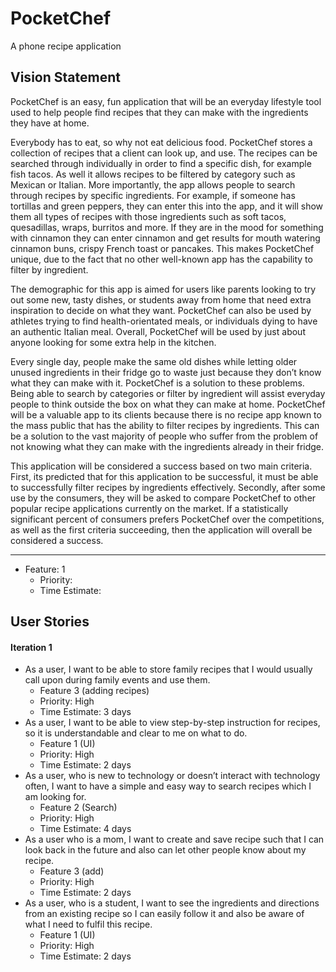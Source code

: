 **PocketChef**
==============
A phone recipe application

Vision Statement
----------------
PocketChef is an easy, fun application that will be an everyday lifestyle tool 
used to help people find recipes that they can make with the ingredients they 
have at home. 

Everybody has to eat, so why not eat delicious food. PocketChef stores a 
collection of recipes that a client can look up, and use. The recipes can be 
searched through individually in order to find a specific dish, for example 
fish tacos. As well it allows recipes to be filtered by category such as Mexican
or Italian. More importantly, the app allows people to search through recipes 
by specific ingredients. For example, if someone has tortillas and green 
peppers, they can enter this into the app, and it will show them all types of 
recipes with those ingredients such as soft tacos, quesadillas, wraps, burritos 
and more. If they are in the mood for something with cinnamon they can enter 
cinnamon and get results for mouth watering cinnamon buns, crispy French toast
or pancakes. This makes PocketChef unique, due to the fact that no other 
well-known app has the capability to filter by ingredient. 

The demographic for this app is aimed for users like parents looking to try out
some new, tasty dishes, or students away from home that need extra inspiration
to decide on what they want. PocketChef can also be used by athletes trying to 
find health-orientated meals, or individuals dying to have an authentic Italian 
meal. Overall, PocketChef will be used by just about anyone looking for some
extra help in the kitchen.

Every single day, people make the same old dishes while letting older unused 
ingredients in their fridge go to waste just because they don’t know what they
can make with it. PocketChef is a solution to these problems. Being able to
search by categories or filter by ingredient will assist everyday people to
think outside the box on what they can make at home. PocketChef will be a
valuable app to its clients because there is no recipe app known to the mass
public that has the ability to filter recipes by ingredients. This can be a
solution to the vast majority of people who suffer from the problem of not
knowing what they can make with the ingredients already in their fridge.

This application will be considered a success based on two main criteria.
First, its predicted that for this application to be successful, it must be
able to successfully filter recipes by ingredients effectively. Secondly, after
some use by the consumers, they will be asked to compare PocketChef to other
popular recipe applications currently on the market. If a statistically
significant percent of consumers prefers PocketChef over the competitions, as
well as the first criteria succeeding, then the application will overall be 
considered a success. 



--------
*  Feature: 1
    *   Priority:
    *   Time Estimate:


User Stories
------------
#### Iteration 1

*  As a user, I want to be able to store family recipes that I would usually call upon during family events and use them.
    *   Feature 3 (adding recipes)
    *   Priority: High
    *   Time Estimate: 3 days
*  As a user, I want to be able to view step-by-step instruction for recipes, so it is understandable and clear to me on what to do.
    *   Feature 1 (UI)
    *   Priority: High
    *   Time Estimate: 2 days
*  As a user, who is new to technology or doesn’t interact with technology often, I want to have a simple and easy way to search recipes which I am looking for.
    *   Feature 2 (Search)
    *   Priority: High
    *   Time Estimate: 4 days
*  As a user who is a mom, I want to create and save recipe such that I can look back in the future and also can let other people know about my recipe.
    *   Feature 3 (add)
    *   Priority: High
    *   Time Estimate: 2 days
*	As a user, who is a student, I want to see the ingredients and directions from an existing recipe so I can easily follow it and also be aware of what I need to fulfil this recipe. 
    *   Feature 1 (UI)
    *   Priority: High
    *   Time Estimate: 2 days